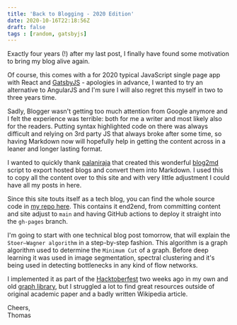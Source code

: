 ```yaml
---
title: 'Back to Blogging - 2020 Edition'
date: 2020-10-16T22:18:56Z
draft: false
tags : [random, gatsbyjs]
---
```


Exactly four years (!) after my last post, I finally have found some motivation to bring my blog alive again.

Of course, this comes with a for 2020 typical JavaScript single page app with React and [GatsbyJS](https://www.gatsbyjs.com/) - apologies in advance, I wanted to try an alternative to AngularJS and I'm sure I will also regret this myself in two to three years time. 

Sadly, Blogger wasn't getting too much attention from Google anymore and I felt the experience was terrible: both for me a writer and most likely also for the readers. Putting syntax highlighted code on there was always difficult and relying on 3rd party JS that always broke after some time, so having Markdown now will hopefully help in getting the content across in a leaner and longer lasting format.

I wanted to quickly thank [palaniraja](https://github.com/palaniraja) that created this wonderful [blog2md](https://github.com/palaniraja/blog2md) script to export hosted blogs and convert them into Markdown. I used this to copy all the content over to this site and with very little adjustment I could have all my posts in here.

Since this site touts itself as a tech blog, you can find the whole source code in [my repo here](https://github.com/thomasjungblut/thomasjungblut.com). This contains it end2end, from committing content and site adjust to `main` and having GitHub actions to deploy it straight into the `gh-pages` branch. 

I'm going to start with one technical blog post tomorrow, that will explain the `Stoer–Wagner algorithm` in a step-by-step fashion. This algorithm is a graph algorithm used to determine the `Minimum Cut` of a graph. Before deep learning it was used in image segmentation, spectral clustering and it's being used in detecting bottlenecks in any kind of flow networks.

I implemented it as part of the [Hacktoberfest](http://hacktoberfest.digitalocean.com/) two weeks ago in my own and old [graph library](https://github.com/thomasjungblut/tjungblut-graph/blob/master/src/de/jungblut/graph/partition/StoerWagnerMinCut.java), but I struggled a lot to find great resources outside of original academic paper and a badly written Wikipedia article.

Cheers,  
Thomas
